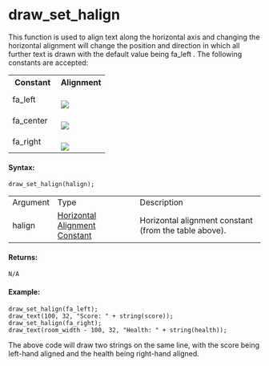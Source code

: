 # draw_set_halign

This function is used to align text along the horizontal axis and
changing the horizontal alignment will change the position and direction
in which all further text is drawn with the default value being fa_left
. The following constants are accepted:

<table>
<colgroup>
<col style="width: 50%" />
<col style="width: 50%" />
</colgroup>
<tbody>
<tr class="header">
<th>Constant</th>
<th>Alignment</th>
</tr>

<tr class="odd">
<td><span> fa_left </span></td>
<td><br />
<img
src="https://gms.magecorn.com/Manual/assets/Images/Scripting_Reference/GML/Reference/Drawing/fa_left.png" /><br />
</td>
</tr>
<tr class="even">
<td><span> fa_center </span></td>
<td><br />
<img
src="https://gms.magecorn.com/Manual/assets/Images/Scripting_Reference/GML/Reference/Drawing/fa_center.png" /><br />
</td>
</tr>
<tr class="odd">
<td><span> fa_right </span></td>
<td><br />
<img
src="https://gms.magecorn.com/Manual/assets/Images/Scripting_Reference/GML/Reference/Drawing/fa_right.png" /><br />
</td>
</tr>
</tbody>
</table>

#### Syntax:

``` gml
draw_set_halign(halign);
```

|          |                                                                                                                     |                                                       |
|----------|---------------------------------------------------------------------------------------------------------------------|-------------------------------------------------------|
| Argument | Type                                                                                                                | Description                                           |
| halign   |  [Horizontal Alignment Constant](../../../../../GameMaker_Language/GML_Reference/Drawing/Text/draw_set_halign)  | Horizontal alignment constant (from the table above). |

#### Returns:

``` gml
N/A
```

#### Example:

``` gml
draw_set_halign(fa_left);
draw_text(100, 32, "Score: " + string(score));
draw_set_halign(fa_right);
draw_text(room_width - 100, 32, "Health: " + string(health));
```

The above code will draw two strings on the same line, with the score
being left-hand aligned and the health being right-hand aligned.
